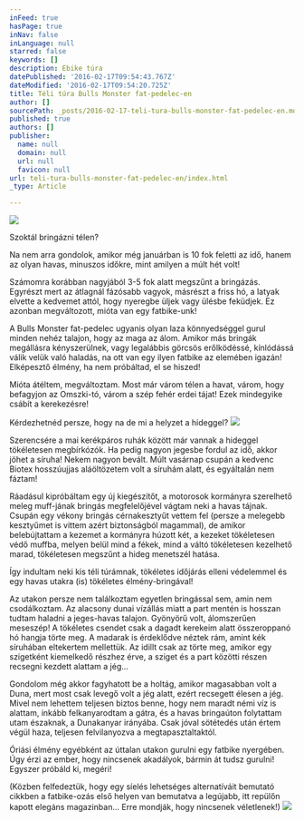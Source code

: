 ```yaml
---
inFeed: true
hasPage: true
inNav: false
inLanguage: null
starred: false
keywords: []
description: Ebike túra
datePublished: '2016-02-17T09:54:43.767Z'
dateModified: '2016-02-17T09:54:20.725Z'
title: Téli túra Bulls Monster fat-pedelec-en
author: []
sourcePath: _posts/2016-02-17-teli-tura-bulls-monster-fat-pedelec-en.md
published: true
authors: []
publisher:
  name: null
  domain: null
  url: null
  favicon: null
url: teli-tura-bulls-monster-fat-pedelec-en/index.html
_type: Article

---
```

![](https://the-grid-user-content.s3-us-west-2.amazonaws.com/7ec80aae-362f-47e2-84ff-79bac817ec14.jpg)

Szoktál bringázni télen?

Na nem arra gondolok, amikor még januárban is 10 fok feletti az idő, hanem az olyan havas, minuszos időkre, mint amilyen a múlt hét volt!

Számomra korábban nagyjából 3-5 fok alatt megszűnt a bringázás. Egyrészt mert az átlagnál fázósabb vagyok, másrészt a friss hó, a latyak elvette a kedvemet attól, hogy nyeregbe üljek vagy ülésbe feküdjek. Ez azonban megváltozott, mióta van egy fatbike-unk!

A Bulls Monster fat-pedelec ugyanis olyan laza könnyedséggel gurul minden nehéz talajon, hogy az maga az álom. Amikor más bringák megállásra kényszerülnek, vagy legalábbis görcsös erőlködéssé, kínlódássá válik velük való haladás, na ott van egy ilyen fatbike az elemében igazán! Elképesztő élmény, ha nem próbáltad, el se hiszed!

Mióta átéltem, megváltoztam. Most már várom télen a havat, várom, hogy befagyjon az Omszki-tó, várom a szép fehér erdei tájat! Ezek mindegyike csábít a kerekezésre!

Kérdezhetnéd persze, hogy na de mi a helyzet a hideggel?
![](https://the-grid-user-content.s3-us-west-2.amazonaws.com/e13e10ac-ee75-4076-8ef0-4874bb5eddf4.jpg)

Szerencsére a mai kerékpáros ruhák között már vannak a hideggel tökéletesen megbírkózók. Ha pedig nagyon jegesbe fordul az idő, akkor jöhet a síruha! Nekem nagyon bevált. Múlt vasárnap csupán a kedvenc Biotex hosszúujjas aláöltözetem volt a síruhám alatt, és egyáltalán nem fáztam!

Ráadásul kipróbáltam egy új kiegészítőt, a motorosok kormányra szerelhető meleg muff-jának bringás megfelelőjével vágtam neki a havas tájnak. Csupán egy vékony bringás cérnakesztyűt vettem fel (persze a melegebb kesztyűmet is vittem azért biztonságból magammal), de amikor belebújtattam a kezemet a kormányra húzott két, a kezeket tökéletesen védő muffba, melyen belül mind a fékek, mind a váltó tökéletesen kezelhető marad, tökéletesen megszűnt a hideg menetszél hatása. 

Így indultam neki kis téli túrámnak, tökéletes időjárás elleni védelemmel és egy havas utakra (is) tökéletes élmény-bringával!

Az utakon persze nem találkoztam egyetlen bringással sem, amin nem csodálkoztam. Az alacsony dunai vízállás miatt a part mentén is hosszan tudtam haladni a jeges-havas talajon. Gyönyörű volt, álomszerűen meseszép! A tökéletes csendet csak a dagadt kerekeim alatt összeroppanó hó hangja törte meg. A madarak is érdeklődve néztek rám, amint kék síruhában eltekertem mellettük.  Az idillt csak az törte meg, amikor egy szigetként kiemelkedő részhez érve, a sziget és a part közötti részen recsegni kezdett alattam a jég...

Gondolom még akkor fagyhatott be a holtág, amikor magasabban volt a Duna, mert most csak levegő volt a jég alatt, ezért recsegett élesen a jég. Mivel nem lehettem teljesen biztos benne, hogy nem maradt némi víz is alattam, inkább felkanyarodtam a gátra, és a havas bringaúton folytattam utam északnak, a Dunakanyar irányába. Csak jóval sötétedés után értem végül haza, teljesen felvilanyozva a megtapasztaltaktól.

Óriási élmény egyébként az úttalan utakon gurulni egy fatbike nyergében. Úgy érzi az ember, hogy nincsenek akadályok, bármin át tudsz gurulni! Egyszer próbáld ki, megéri! 

(Közben felfedeztük, hogy egy síelés lehetséges alternatíváit bemutató cikkben a fatbike-ozás első helyen van bemutatva a legújabb, itt repülőn kapott elegáns magazinban... Erre mondják, hogy nincsenek véletlenek!)
![](https://the-grid-user-content.s3-us-west-2.amazonaws.com/f1944687-0682-4dee-bf4d-5aad9b778914.jpg)